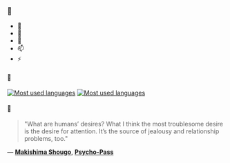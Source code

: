 ### 👋

- 🔭
- 🌱
- 💬
- 📫
- ⚡

#### 🧏

[![Most used languages](https://github-readme-stats-aynah.vercel.app/api/top-langs/?username=aynh&theme=solarized-dark&langs_count=6&layout=compact&hide_title=true)](https://github.com/anuraghazra/github-readme-stats#gh-dark-mode-only)
[![Most used languages](https://github-readme-stats-aynah.vercel.app/api/top-langs/?username=aynh&theme=solarized-light&langs_count=6&layout=compact&hide_title=true)](https://github.com/anuraghazra/github-readme-stats#gh-light-mode-only)

#### 💬

> "What are humans’ desires? What I think the most troublesome desire is the desire for attention. It’s the source of jealousy and relationship problems, too."

&mdash; [**Makishima Shougo**](https://myanimelist.net/character.php?q=Makishima%20Shougo&cat=character), [**Psycho-Pass**](https://myanimelist.net/search/all?q=Psycho-Pass&cat=all)

